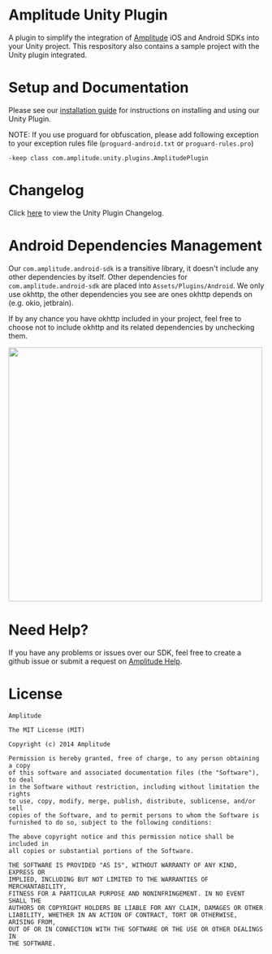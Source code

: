 Amplitude Unity Plugin
============

A plugin to simplify the integration of [Amplitude](https://www.amplitude.com) iOS and Android SDKs into your Unity project. This respository also contains a sample project with the Unity plugin integrated.

# Setup and Documentation #
Please see our [installation guide](https://amplitude.zendesk.com/hc/en-us/articles/115002991968-Unity-Plugin-Installation) for instructions on installing and using our Unity Plugin.

NOTE: If you use proguard for obfuscation, please add following exception to your exception rules file (`proguard-android.txt` or `proguard-rules.pro`)

```
-keep class com.amplitude.unity.plugins.AmplitudePlugin
```

# Changelog #
Click [here](https://github.com/amplitude/unity-plugin/blob/master/CHANGELOG.md) to view the Unity Plugin Changelog.

# Android Dependencies Management
Our `com.amplitude.android-sdk` is a transitive library, it doesn't include any other dependencies by itself. Other dependencies for `com.amplitude.android-sdk` are placed into `Assets/Plugins/Android`. We only use okhttp, the other dependencies you see are ones okhttp depends on (e.g. okio, jetbrain).

If by any chance you have okhttp included in your project, feel free to choose not to include okhttp and its related dependencies by unchecking them.

<img src="https://github.com/amplitude/unity-plugin/blob/master/import_tutorial.png" width="500">

# Need Help? #
If you have any problems or issues over our SDK, feel free to create a github issue or submit a request on [Amplitude Help](https://help.amplitude.com/hc/en-us/requests/new).

# License #
```text
Amplitude

The MIT License (MIT)

Copyright (c) 2014 Amplitude

Permission is hereby granted, free of charge, to any person obtaining a copy
of this software and associated documentation files (the "Software"), to deal
in the Software without restriction, including without limitation the rights
to use, copy, modify, merge, publish, distribute, sublicense, and/or sell
copies of the Software, and to permit persons to whom the Software is
furnished to do so, subject to the following conditions:

The above copyright notice and this permission notice shall be included in
all copies or substantial portions of the Software.

THE SOFTWARE IS PROVIDED "AS IS", WITHOUT WARRANTY OF ANY KIND, EXPRESS OR
IMPLIED, INCLUDING BUT NOT LIMITED TO THE WARRANTIES OF MERCHANTABILITY,
FITNESS FOR A PARTICULAR PURPOSE AND NONINFRINGEMENT. IN NO EVENT SHALL THE
AUTHORS OR COPYRIGHT HOLDERS BE LIABLE FOR ANY CLAIM, DAMAGES OR OTHER
LIABILITY, WHETHER IN AN ACTION OF CONTRACT, TORT OR OTHERWISE, ARISING FROM,
OUT OF OR IN CONNECTION WITH THE SOFTWARE OR THE USE OR OTHER DEALINGS IN
THE SOFTWARE.
```
